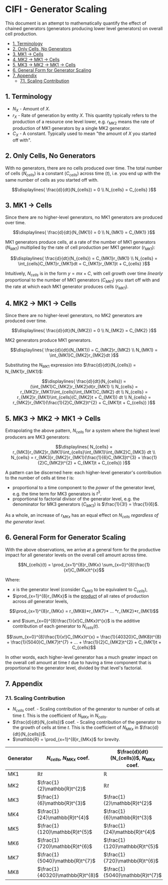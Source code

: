 # CIFI - Generator Scaling

This document is an attempt to mathematically quantify the effect of chained generators (generators producing lower level generators) on overall cell production.

- [1. Terminology](#1-terminology)
- [2. Only Cells, No Generators](#2-only-cells-no-generators)
- [3. MK1 → Cells](#3-mk1--cells)
- [4. MK2 → MK1 → Cells](#4-mk2--mk1--cells)
- [5. MK3 → MK2 → MK1 → Cells](#5-mk3--mk2--mk1--cells)
- [6. General Form for Generator Scaling](#6-general-form-for-generator-scaling)
- [7. Appendix](#7-appendix)
  - [7.1. Scaling Contribution](#71-scaling-contribution)

## 1. Terminology

- $`N_{X}`$ - Amount of $`X`$.
- $`r_{X}`$ - Rate of generation by entity $`X`$. This quantity typically refers to the production of a resource one level lower, e.g. $`r_{MK2}`$ means the rate of production of MK1 generators by a single MK2 generator.
- $`C_{X}`$ - A constant. Typically used to mean "the amount of $`X`$ you started off with".

## 2. Only Cells, No Generators

With no generators, there are no cells produced over time. The total number of cells ($`N_{cells}`$) is a constant ($`C_{cells}`$) across time ($`t`$), i.e. you end up with the same number of cells as you started off with.

```math
\displaylines{
    \frac{d}{dt}(N_{cells}) = 0 \\
    N_{cells} = C_{cells}
}
```

## 3. MK1 → Cells

Since there are no higher-level generators, no MK1 generators are produced over time.

```math
\displaylines{
    \frac{d}{dt}(N_{MK1}) = 0 \\
    N_{MK1} = C_{MK1}
}
```

MK1 generators produce cells, at a rate of the number of MK1 generators ($`N_{MK1}`$) multiplied by the rate of cell production per MK1 generator ($`r_{MK1}`$):

```math
\displaylines{
    \frac{d}{dt}(N_{cells}) = C_{MK1}r_{MK1} \\
    N_{cells} = \int_{cells}C_{MK1}r_{MK1}dt = C_{MK1}r_{MK1}t + C_{cells}
}
```

Intuitively, $`N_{cells}`$ is in the form $`y = mx + C`$, with cell growth over time _linearly_ proportional to the number of MK1 generators ($`C_{MK1}`$) you start off with and the rate at which each MK1 generator produces cells ($`r_{MK1}`$).

## 4. MK2 → MK1 → Cells

Since there are no higher-level generators, no MK2 generators are produced over time.

```math
\displaylines{
    \frac{d}{dt}(N_{MK2}) = 0 \\
    N_{MK2} = C_{MK2}
}
```

MK2 generators produce MK1 generators.

```math
\displaylines{
    \frac{d}{dt}(N_{MK1}) = C_{MK2}r_{MK2} \\
    N_{MK1} = \int_{MK1}C_{MK2}r_{MK2}dt
}
```

Substituting the $`N_{MK1}`$ expression into $`\frac{d}{dt}(N_{cells}) = N_{MK1}r_{MK1}`$:

```math
\displaylines{
    \frac{d}{dt}(N_{cells}) = (\int_{MK1}C_{MK2}r_{MK2}dt)r_{MK1} \\
    N_{cells} = r_{MK2}r_{MK1}\int_{cells}\int_{MK1}C_{MK2} dt \\
    N_{cells} = r_{MK2}r_{MK1}\int_{cells}(C_{MK2}t + C_{MK1}) dt \\
    N_{cells} = r_{MK2}r_{MK1}(\frac{1}{2}C_{MK2}t^{2} + C_{MK1}t + C_{cells})
}
```

## 5. MK3 → MK2 → MK1 → Cells

Extrapolating the above pattern, $`N_{cells}`$ for a system where the highest level producers are MK3 generators:

```math
\displaylines{
    N_{cells} = r_{MK3}r_{MK2}r_{MK1}\int_{cells}\int_{MK1}\int_{MK2}C_{MK3} dt \\
    N_{cells} = r_{MK3}r_{MK2}r_{MK1}(\frac{1}{6}C_{MK3}t^{3} + \frac{1}{2}C_{MK2}t^{2} + C_{MK1}t + C_{cells})
}
```

A pattern can be discerned here: each higher-level generator's contribution to the number of cells at time $t$ is:
- proportional to a time component to the _power_ of the generator level, e.g. the time term for MK3 generators is $`t^{3}`$.
- proportional to factorial divisor of the generator level, e.g. the denominator for MK3 generators ($`C_{MK3}`$) is $`\frac{1}{3!} = \frac{1}{6}`$.

As a whole, an increase of $`r_{MKx}`$ has an equal effect on $`N_{cells}`$ _regardless of the generator level_.

## 6. General Form for Generator Scaling

With the above observations, we arrive at a general form for the productive impact for all generator levels on the overall cell amount across time.

```math
N_{cells}(t) = \prod_{x=1}^{8}r_{MKx} \sum_{x=0}^{8}\frac{1}{x!}C_{MKx}t^{x}
```

Where:
* $`x`$ is the generator level (consider $`C_{MK0}`$ to be equivalent to $`C_{cells}`$),
* $`\prod_{x=1}^{8}r_{MKx}`$ is the [product](https://en.wikipedia.org/wiki/Multiplication#Product_of_a_sequence) of all rates of production across _all_ generator levels,

```math
\prod_{x=1}^{8}r_{MKx} = r_{MK8}*r_{MK7}* ... *r_{MK2}*r_{MK1}
```

* and $`\sum_{x=0}^{8}\frac{1}{x!}C_{MKx}t^{x}`$ is the additive contribution of each generator to $`N_{cells}(t)`$.

```math
\sum_{x=0}^{8}\frac{1}{x!}C_{MKx}t^{x} = \frac{1}{40320}C_{MK8}t^{8} + \frac{1}{5040}C_{MK7}t^{7} + ... + \frac{1}{2}C_{MK2}t^{2} + C_{MK1}t + C_{cells}
```

In other words, each higher-level generator has a much greater impact on the overall cell amount at time $t$ due to having a time component that is proportional to the generator level, divided by that level's factorial.

## 7. Appendix

### 7.1. Scaling Contribution

- $`N_{cells}`$ coef. - Scaling contribution of the generator to number of cells at time $`t`$. This is the coefficient of $`N_{MKx}`$ in $`N_{cells}`$.
- $`\frac{d}{dt}(N_{cells})`$ coef. - Scaling contribution of the generator to the growth of cells at time $`t`$. This is the coefficient of $`N_{MKx}`$ in $`\frac{d}{dt}(N_{cells})`$.
- $`\mathbb{R} = \prod_{x=1}^{8}r_{MKx}`$ for brevity.

| Generator | $`N_{cells}`$, $`N_{MKx}`$ coef. | $`\frac{d}{dt}(N_{cells})`$, $`N_{MKx}`$ coef. |
| --- | --- | --- |
| MK1 | $`\mathbb{R}t`$ | $`\mathbb{R}`$ |
| MK2 | $`\frac{1}{2}\mathbb{R}t^{2}`$ | $`\mathbb{R}t`$ |
| MK3 | $`\frac{1}{6}\mathbb{R}t^{3}`$ | $`\frac{1}{2}\mathbb{R}t^{2}`$ |
| MK4 | $`\frac{1}{24}\mathbb{R}t^{4}`$ | $`\frac{1}{6}\mathbb{R}t^{3}`$ |
| MK5 | $`\frac{1}{120}\mathbb{R}t^{5}`$ | $`\frac{1}{24}\mathbb{R}t^{4}`$ |
| MK6 | $`\frac{1}{720}\mathbb{R}t^{6}`$ | $`\frac{1}{120}\mathbb{R}t^{5}`$ |
| MK7 | $`\frac{1}{5040}\mathbb{R}t^{7}`$ | $`\frac{1}{720}\mathbb{R}t^{6}`$ |
| MK8 | $`\frac{1}{40320}\mathbb{R}t^{8}`$ | $`\frac{1}{5040}\mathbb{R}t^{7}`$ |
